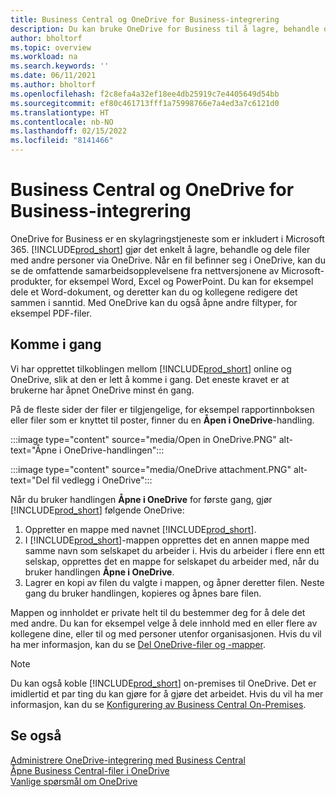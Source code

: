 ```yaml
---
title: Business Central og OneDrive for Business-integrering
description: Du kan bruke OneDrive for Business til å lagre, behandle og dele filer, for eksempel rapporter eller filvedlegg.
author: bholtorf
ms.topic: overview
ms.workload: na
ms.search.keywords: ''
ms.date: 06/11/2021
ms.author: bholtorf
ms.openlocfilehash: f2c8efa4a32ef18ee4db25919c7e4405649d54bb
ms.sourcegitcommit: ef80c461713fff1a75998766e7a4ed3a7c6121d0
ms.translationtype: HT
ms.contentlocale: nb-NO
ms.lasthandoff: 02/15/2022
ms.locfileid: "8141466"
---
```

# <a name="business-central-and-onedrive-for-business-integration"></a>Business Central og OneDrive for Business-integrering
OneDrive for Business er en skylagringstjeneste som er inkludert i Microsoft 365. [!INCLUDE[prod_short](includes/prod_short.md)] gjør det enkelt å lagre, behandle og dele filer med andre personer via OneDrive. Når en fil befinner seg i OneDrive, kan du se de omfattende samarbeidsopplevelsene fra nettversjonene av Microsoft-produkter, for eksempel Word, Excel og PowerPoint. Du kan for eksempel dele et Word-dokument, og deretter kan du og kollegene redigere det sammen i sanntid. Med OneDrive kan du også åpne andre filtyper, for eksempel PDF-filer. 

## <a name="getting-started"></a>Komme i gang
Vi har opprettet tilkoblingen mellom [!INCLUDE[prod_short](includes/prod_short.md)] online og OneDrive, slik at den er lett å komme i gang. Det eneste kravet er at brukerne har åpnet OneDrive minst én gang. 

På de fleste sider der filer er tilgjengelige, for eksempel rapportinnboksen eller filer som er knyttet til poster, finner du en **Åpen i OneDrive**-handling.

:::image type="content" source="media/Open in OneDrive.PNG" alt-text="Åpne i OneDrive-handlingen":::

 
:::image type="content" source="media/OneDrive attachment.PNG" alt-text="Del fil vedlegg i OneDrive":::

Når du bruker handlingen **Åpne i OneDrive** for første gang, gjør [!INCLUDE[prod_short](includes/prod_short.md)] følgende OneDrive:

1. Oppretter en mappe med navnet [!INCLUDE[prod_short](includes/prod_short.md)]. 
2. I [!INCLUDE[prod_short](includes/prod_short.md)]-mappen opprettes det en annen mappe med samme navn som selskapet du arbeider i. Hvis du arbeider i flere enn ett selskap, opprettes det en mappe for selskapet du arbeider med, når du bruker handlingen **Åpne i OneDrive**. 
3. Lagrer en kopi av filen du valgte i mappen, og åpner deretter filen. Neste gang du bruker handlingen, kopieres og åpnes bare filen. 

Mappen og innholdet er private helt til du bestemmer deg for å dele det med andre. Du kan for eksempel velge å dele innhold med en eller flere av kollegene dine, eller til og med personer utenfor organisasjonen. Hvis du vil ha mer informasjon, kan du se [Del OneDrive-filer og -mapper](https://support.microsoft.com/en-us/office/share-onedrive-files-and-folders-9fcc2f7d-de0c-4cec-93b0-a82024800c07).

> [!NOTE]
> Du kan også koble [!INCLUDE[prod_short](includes/prod_short.md)] on-premises til OneDrive. Det er imidlertid et par ting du kan gjøre for å gjøre det arbeidet. Hvis du vil ha mer informasjon, kan du se [Konfigurering av Business Central On-Premises](admin-onedrive-integration.md#configuring-business-central-on-premises).

## <a name="see-also"></a>Se også
[Administrere OneDrive-integrering med Business Central](admin-onedrive-integration.md)  
[Åpne Business Central-filer i OneDrive](across-share-onedrive.md)  
[Vanlige spørsmål om OneDrive](admin-onedrive-faq.md)